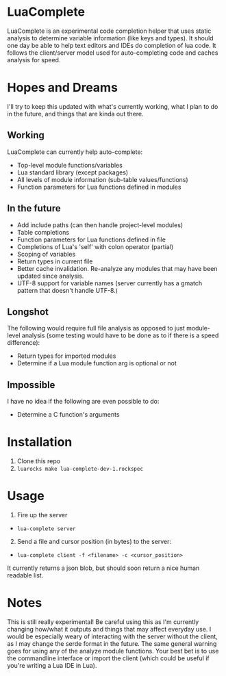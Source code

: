 # LuaComplete
LuaComplete is an experimental code completion helper that uses static analysis to determine variable information (like keys and types). It should one day be able to help text editors and IDEs do completion of lua code. It follows the client/server model used for auto-completing code and caches analysis for speed. 

# Hopes and Dreams
I'll try to keep this updated with what's currently working, what I plan to do in the future, and things that are kinda out there.
## Working
LuaComplete can currently help auto-complete:
 * Top-level module functions/variables
 * Lua standard library (except packages)
 * All levels of module information (sub-table values/functions)
 * Function parameters for Lua functions defined in modules

## In the future
 * Add include paths (can then handle project-level modules)
 * Table completions
 * Function parameters for Lua functions defined in file
 * Completions of Lua's 'self' with colon operator (partial)
 * Scoping of variables
 * Return types in current file
 * Better cache invalidation. Re-analyze any modules that may have been updated since analysis.
 * UTF-8 support for variable names (server currently has a gmatch pattern that doesn't handle UTF-8.)

## Longshot
The following would require full file analysis as opposed to just module-level analysis (some testing would have to be done as to if there is a speed difference):
 * Return types for imported modules
 * Determine if a Lua module function arg is optional or not

## Impossible
I have no idea if the following are even possible to do:
 * Determine a C function's arguments


# Installation
1. Clone this repo
2. `luarocks make lua-complete-dev-1.rockspec`

# Usage
1. Fire up the server 
  * `lua-complete server`
2. Send a file and cursor position (in bytes) to the server:
  * `lua-complete client -f <filename> -c <cursor_position>`

It currently returns a json blob, but should soon return a nice human readable list.

# Notes
This is still really experimental! Be careful using this as I'm currently changing how/what it outputs and things that may affect everyday use. I would be especially weary of interacting with the server without the client, as I may change the serde format in the future. The same general warning goes for using any of the analyze module functions. Your best bet is to use the commandline interface or import the client (which could be useful if you're writing a Lua IDE in Lua).
